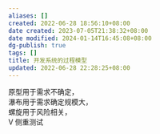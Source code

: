 ```yaml
---
aliases: []
created: 2022-06-28 18:56:10+08:00
date created: 2023-07-05T21:38:32+08:00
date modified: 2024-01-14T16:45:08+08:00
dg-publish: true
tags: []
title: 开发系统的过程模型
updated: 2022-06-28 22:28:25+08:00
---
```


原型用于需求不确定，  
瀑布用于需求确定规模大，  
螺旋用于风险相关，  
V 侧重测试